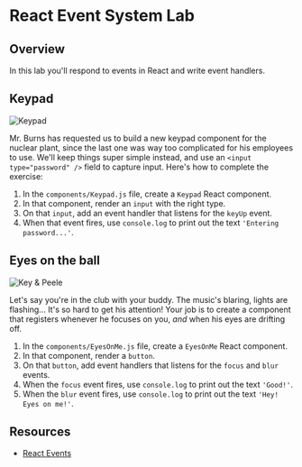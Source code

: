 # React Event System Lab

## Overview

In this lab you'll respond to events in React and write event handlers. 

## Keypad
![Keypad](https://media.giphy.com/media/3o6MbdTboTFWOUsLkc/giphy.gif)

Mr. Burns has requested us to build a new keypad component for the nuclear plant, since the last one was way too complicated for his employees to use. We'll keep things super simple instead, and use an `<input type="password" />` field to capture input. Here's how to complete the exercise:

1. In the `components/Keypad.js` file, create a `Keypad` React component.
2. In that component, render an `input` with the right type.
3. On that `input`, add an event handler that listens for the `keyUp` event.
4. When that event fires, use `console.log` to print out the text `'Entering password...'`.

## Eyes on the ball
![Key & Peele](https://media.giphy.com/media/l0K4i4Cm18z1X1t16/giphy.gif)

Let's say you're in the club with your buddy. The music's blaring, lights are flashing... It's so hard to get his attention! Your job is to create a component that registers whenever he focuses on you, _and_ when his eyes are drifting off.

1. In the `components/EyesOnMe.js` file, create a `EyesOnMe` React component.
2. In that component, render a `button`.
3. On that `button`, add event handlers that listens for the `focus` and `blur` events.
4. When the `focus` event fires, use `console.log` to print out the text `'Good!'`.
5. When the `blur` event fires, use `console.log` to print out the text `'Hey! Eyes on me!'`.

## Resources
- [React Events](https://facebook.github.io/react/docs/events.html)
